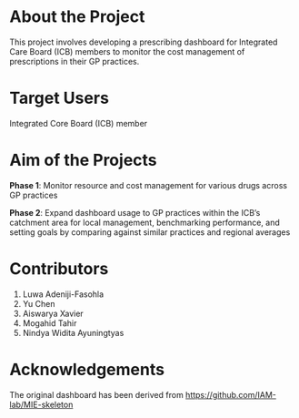 # About the Project
This project involves developing a prescribing dashboard for Integrated Care Board (ICB) members to monitor the cost management of prescriptions in their GP practices. 

# Target Users
Integrated Core Board (ICB) member 

# Aim of the Projects
**Phase 1**: Monitor resource and cost management for various drugs across GP practices

**Phase 2**: Expand dashboard usage to GP practices within the ICB’s catchment area for local management, benchmarking performance, and setting goals by comparing against similar practices and regional averages

# Contributors
1. Luwa Adeniji-Fasohla
2. Yu Chen
3. Aiswarya Xavier
4. Mogahid Tahir
5. Nindya Widita Ayuningtyas 

# Acknowledgements
The original dashboard has been derived from https://github.com/IAM-lab/MIE-skeleton  
